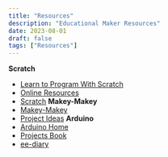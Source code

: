 ```yaml
---
title: "Resources"
description: "Educational Maker Resources"
date: 2023-08-01
draft: false
tags: ["Resources"]
---
```

**Scratch**
* [Learn to Program With Scratch](https://nostarch.com/learnscratch "Textbook")
* [Online Resources](https://nostarch.com/learnscratchresources "Resources")
* [Scratch](https://scratch.mit.edu/ "Scratch")
**Makey-Makey**
* [Makey-Makey](https://makeymakey.com/ "Official site")
* [Project Ideas](https://www.instructables.com/teachers/makeymakey/projects/ "Instructables.com")
**Arduino**
* [Arduino Home](https://www.arduino.cc/ "Arduino")
* [Projects Book](https://www.uio.no/studier/emner/matnat/ifi/IN1060/v21/arduino/arduino-projects-book.pdf "PDF version")
* [ee-diary](https://www.ee-diary.com/ "ee-diary")